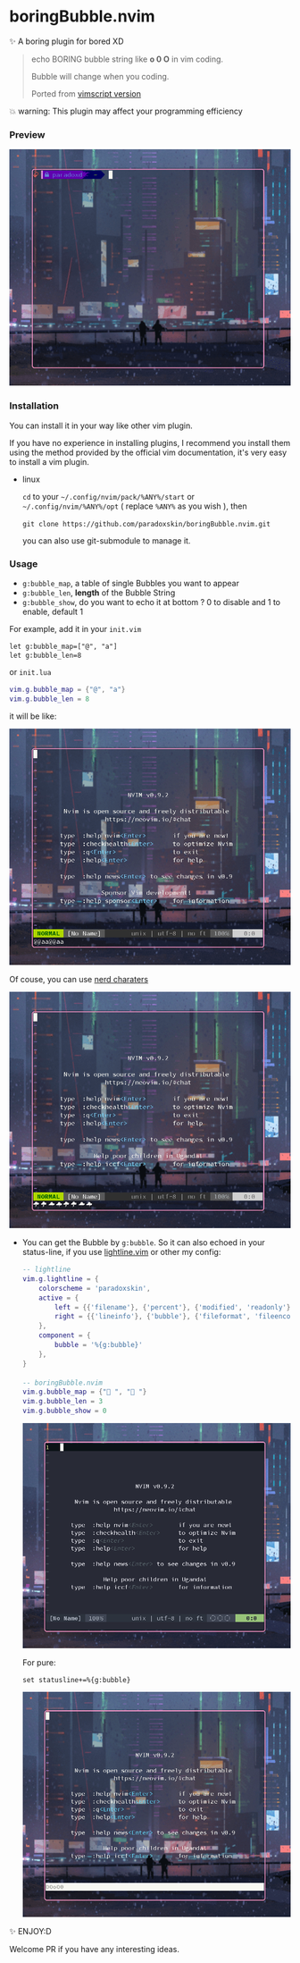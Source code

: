 # boringBubble.nvim

✨ A boring plugin for bored XD

>   echo BORING bubble string like **o 0 O** in vim coding.
>
>   Bubble will change when you coding.
>
>   Ported from [vimscript version](https://github.com/paradoxskin/boringBubble.vim)

💥 warning: This plugin may affect your programming efficiency

### Preview

![no_config](./preview/no_config.gif)

### Installation

You can install it in your way like other vim plugin.

If you have no experience in installing plugins, I recommend you install them using the method provided by the official vim documentation, it's very easy to install a vim plugin.

*   linux

    `cd` to your `~/.config/nvim/pack/%ANY%/start` or `~/.config/nvim/%ANY%/opt` ( replace `%ANY%` as you wish ), then

    `git clone https://github.com/paradoxskin/boringBubble.nvim.git`

    you can also use git-submodule to manage it.

### Usage

*   `g:bubble_map`, a table of single Bubbles you want to appear
*   `g:bubble_len`, **length** of the Bubble String
*   `g:bubble_show`, do you want to echo it at bottom ? 0 to disable and 1 to enable, default 1

For example, add it in your `init.vim`

```vim
let g:bubble_map=["@", "a"]
let g:bubble_len=8
```

or `init.lua`

```lua
vim.g.bubble_map = {"@", "a"}
vim.g.bubble_len = 8
```

it will be like:

![example_1](./preview/example_1.gif)

Of couse, you can use [nerd charaters](https://www.nerdfonts.com/)

![example_2](./preview/example_2.gif)

*   You can get the Bubble by `g:bubble`. So it can also echoed in your status-line, if you use [lightline.vim](https://github.com/itchyny/lightline.vim)  or other
    my config:

    ```lua
    -- lightline
    vim.g.lightline = {
        colorscheme = 'paradoxskin',
        active = {
            left = {{'filename'}, {'percent'}, {'modified', 'readonly'}},
            right = {{'lineinfo'}, {'bubble'}, {'fileformat', 'fileencoding', 'filetype'}}
        },
        component = {
            bubble = '%{g:bubble}'
        },
    }
    
    -- boringBubble.nvim
    vim.g.bubble_map = {" ", " "}
    vim.g.bubble_len = 3
    vim.g.bubble_show = 0
    ```
    ![example_3](./preview/example_3.gif)

    For pure:

    ```vim
    set statusline+=%{g:bubble}
    ```
    
    ![example_4](./preview/example_4.gif)

✨ ENJOY:D



Welcome PR if you have any interesting ideas.
